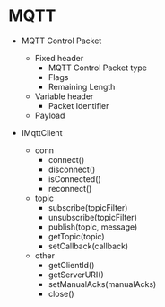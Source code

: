 # MQTT

- MQTT Control Packet
    - Fixed header
        - MQTT Control Packet type
        - Flags
        - Remaining Length
    - Variable header
        - Packet Identifier
    - Payload


- IMqttClient
    - conn
        - connect()
        - disconnect()
        - isConnected()
        - reconnect()
    - topic
        - subscribe(topicFilter)
        - unsubscribe(topicFilter)
        - publish(topic, message)
        - getTopic(topic)
        - setCallback(callback)
    - other
        - getClientId()
        - getServerURI()
        - setManualAcks(manualAcks)
        - close()
